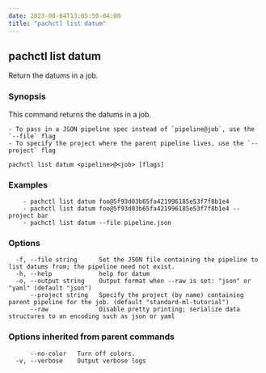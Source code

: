 ```yaml
---
date: 2023-08-04T13:05:50-04:00
title: "pachctl list datum"
---
```


## pachctl list datum

Return the datums in a job.

### Synopsis

This command returns the datums in a job. 
 
	- To pass in a JSON pipeline spec instead of `pipeline@job`, use the `--file` flag 
 	- To specify the project where the parent pipeline lives, use the `--project` flag 


```
pachctl list datum <pipeline>@<job> [flags]
```

### Examples

```
	- pachctl list datum foo@5f93d03b65fa421996185e53f7f8b1e4 
	- pachctl list datum foo@5f93d03b65fa421996185e53f7f8b1e4 --project bar 
	- pachctl list datum --file pipeline.json
```

### Options

```
  -f, --file string      Set the JSON file containing the pipeline to list datums from; the pipeline need not exist.
  -h, --help             help for datum
  -o, --output string    Output format when --raw is set: "json" or "yaml" (default "json")
      --project string   Specify the project (by name) containing parent pipeline for the job. (default "standard-ml-tutorial")
      --raw              Disable pretty printing; serialize data structures to an encoding such as json or yaml
```

### Options inherited from parent commands

```
      --no-color   Turn off colors.
  -v, --verbose    Output verbose logs
```

